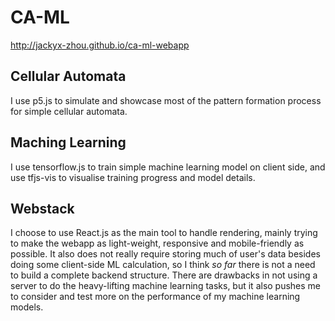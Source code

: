 # CA-ML
http://jackyx-zhou.github.io/ca-ml-webapp

## Cellular Automata

I use p5.js to simulate and showcase most of the pattern formation process for simple cellular automata.

## Maching Learning

I use tensorflow.js to train simple machine learning model on client side, and use tfjs-vis to visualise training progress and model details.

## Webstack

I choose to use React.js as the main tool to handle rendering, mainly trying to make the webapp as light-weight, responsive and mobile-friendly as possible. It also does not really require storing much of user's data besides doing some client-side ML calculation, so I think *so far* there is not a need to build a complete backend structure. There are drawbacks in not using a server to do the heavy-lifting machine learning tasks, but it also pushes me to consider and test more on the performance of my machine learning models.
